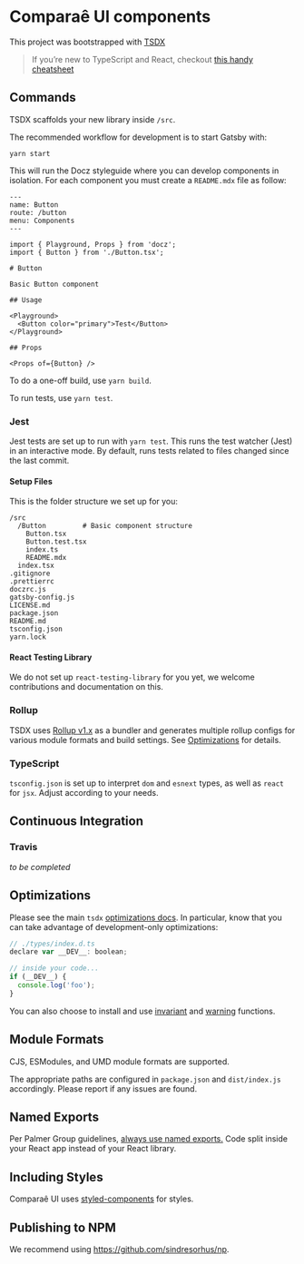 # Comparaê UI components

This project was bootstrapped with [TSDX](https://github.com/palmerhq/tsdx)

> If you’re new to TypeScript and React, checkout [this handy cheatsheet](https://github.com/sw-yx/react-typescript-cheatsheet/)

## Commands

TSDX scaffolds your new library inside `/src`.

The recommended workflow for development is to start Gatsby with:

```
yarn start
```

This will run the Docz styleguide where you can develop components in isolation. For each component you must create a `README.mdx` file as follow:

```
---
name: Button
route: /button
menu: Components
---

import { Playground, Props } from 'docz';
import { Button } from './Button.tsx';

# Button

Basic Button component

## Usage

<Playground>
  <Button color="primary">Test</Button>
</Playground>

## Props

<Props of={Button} />
```

To do a one-off build, use `yarn build`.

To run tests, use `yarn test`.

### Jest

Jest tests are set up to run with `yarn test`. This runs the test watcher (Jest) in an interactive mode. By default, runs tests related to files changed since the last commit.

#### Setup Files

This is the folder structure we set up for you:

```
/src
  /Button         # Basic component structure
    Button.tsx
    Button.test.tsx
    index.ts
    README.mdx
  index.tsx
.gitignore
.prettierrc
doczrc.js
gatsby-config.js
LICENSE.md
package.json
README.md
tsconfig.json
yarn.lock
```

#### React Testing Library

We do not set up `react-testing-library` for you yet, we welcome contributions and documentation on this.

### Rollup

TSDX uses [Rollup v1.x](https://rollupjs.org) as a bundler and generates multiple rollup configs for various module formats and build settings. See [Optimizations](#optimizations) for details.

### TypeScript

`tsconfig.json` is set up to interpret `dom` and `esnext` types, as well as `react` for `jsx`. Adjust according to your needs.

## Continuous Integration

### Travis

_to be completed_

## Optimizations

Please see the main `tsdx` [optimizations docs](https://github.com/palmerhq/tsdx#optimizations). In particular, know that you can take advantage of development-only optimizations:

```js
// ./types/index.d.ts
declare var __DEV__: boolean;

// inside your code...
if (__DEV__) {
  console.log('foo');
}
```

You can also choose to install and use [invariant](https://github.com/palmerhq/tsdx#invariant) and [warning](https://github.com/palmerhq/tsdx#warning) functions.

## Module Formats

CJS, ESModules, and UMD module formats are supported.

The appropriate paths are configured in `package.json` and `dist/index.js` accordingly. Please report if any issues are found.

## Named Exports

Per Palmer Group guidelines, [always use named exports.](https://github.com/palmerhq/typescript#exports) Code split inside your React app instead of your React library.

## Including Styles

Comparaê UI uses [styled-components](https://www.styled-components.com/) for styles.

## Publishing to NPM

We recommend using https://github.com/sindresorhus/np.
